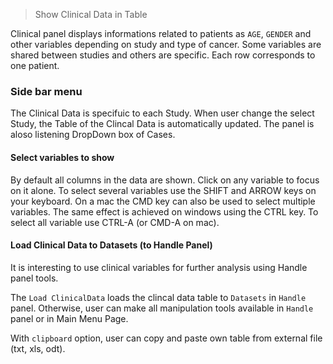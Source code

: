 > Show Clinical Data in Table

Clinical panel displays informations related to patients as `AGE`, `GENDER` and other variables depending on study and type of cancer. Some variables are shared between studies and others are specific. Each row corresponds to one patient.

### Side bar menu

The Clinical Data is specifuic to each Study. When user change the select Study, the Table of the Clincal Data is automatically updated. The panel is aloso listening DropDown box of Cases.

#### Select variables to show

By default all columns in the data are shown. Click on any variable to focus on it alone. To select several variables use the SHIFT and ARROW keys on your keyboard. On a mac the CMD key can also be used to select multiple variables. The same effect is achieved on windows using the CTRL key. To select all variable use CTRL-A (or CMD-A on mac).

#### Load Clinical Data to Datasets (to Handle Panel)

It is interesting to use clinical variables for further analysis using Handle panel tools.

The `Load ClinicalData` loads the clincal data table to `Datasets` in `Handle` panel. Otherwise, user can make all manipulation tools available in `Handle` panel or in Main Menu Page.

With `clipboard` option, user can copy and paste own table from external file (txt, xls, odt).
